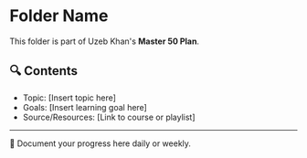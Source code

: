 # Folder Name

This folder is part of Uzeb Khan's **Master 50 Plan**.

## 🔍 Contents

- Topic: [Insert topic here]
- Goals: [Insert learning goal here]
- Source/Resources: [Link to course or playlist]

---

🚀 Document your progress here daily or weekly.

